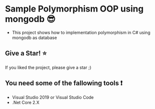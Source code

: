 # Sample Polymorphism OOP using mongodb :sunglasses:

- This project shows how to implementation polymorphism in C# using mongodb as database

## Give a Star! :star:

If you liked the project, please give a star ;)

## You need some of the fallowing tools :exclamation:

- Visual Studio 2019 or Visual Studio Code
- .Net Core 2.X
